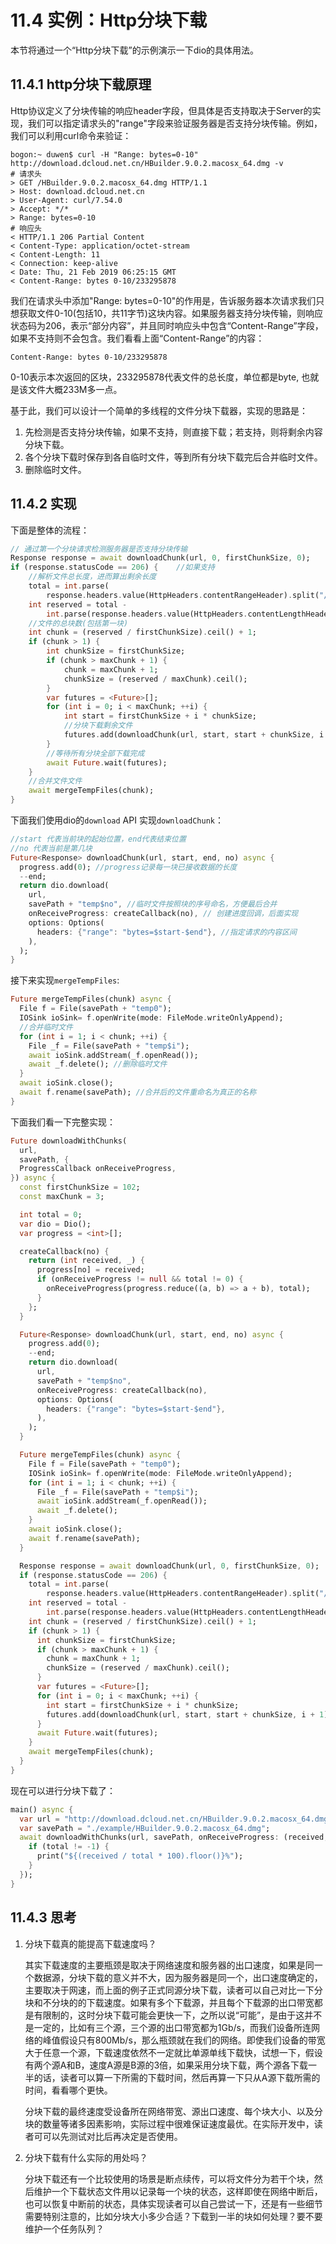 
# 11.4 实例：Http分块下载

本节将通过一个“Http分块下载”的示例演示一下dio的具体用法。

## 11.4.1 http分块下载原理

Http协议定义了分块传输的响应header字段，但具体是否支持取决于Server的实现，我们可以指定请求头的"range"字段来验证服务器是否支持分块传输。例如，我们可以利用curl命令来验证：

```shell
bogon:~ duwen$ curl -H "Range: bytes=0-10" http://download.dcloud.net.cn/HBuilder.9.0.2.macosx_64.dmg -v
# 请求头
> GET /HBuilder.9.0.2.macosx_64.dmg HTTP/1.1
> Host: download.dcloud.net.cn
> User-Agent: curl/7.54.0
> Accept: */*
> Range: bytes=0-10
# 响应头
< HTTP/1.1 206 Partial Content
< Content-Type: application/octet-stream
< Content-Length: 11
< Connection: keep-alive
< Date: Thu, 21 Feb 2019 06:25:15 GMT
< Content-Range: bytes 0-10/233295878

```

我们在请求头中添加"Range: bytes=0-10"的作用是，告诉服务器本次请求我们只想获取文件0-10(包括10，共11字节)这块内容。如果服务器支持分块传输，则响应状态码为206，表示“部分内容”，并且同时响应头中包含“Content-Range”字段，如果不支持则不会包含。我们看看上面“Content-Range”的内容：

```
Content-Range: bytes 0-10/233295878
```

0-10表示本次返回的区块，233295878代表文件的总长度，单位都是byte,  也就是该文件大概233M多一点。

基于此，我们可以设计一个简单的多线程的文件分块下载器，实现的思路是：

1. 先检测是否支持分块传输，如果不支持，则直接下载；若支持，则将剩余内容分块下载。
2. 各个分块下载时保存到各自临时文件，等到所有分块下载完后合并临时文件。
3. 删除临时文件。

## 11.4.2 实现

下面是整体的流程：

```dart
// 通过第一个分块请求检测服务器是否支持分块传输  
Response response = await downloadChunk(url, 0, firstChunkSize, 0);
if (response.statusCode == 206) {    //如果支持
    //解析文件总长度，进而算出剩余长度
    total = int.parse(
        response.headers.value(HttpHeaders.contentRangeHeader).split("/").last);
    int reserved = total -
        int.parse(response.headers.value(HttpHeaders.contentLengthHeader));
    //文件的总块数(包括第一块)
    int chunk = (reserved / firstChunkSize).ceil() + 1;
    if (chunk > 1) {
        int chunkSize = firstChunkSize;
        if (chunk > maxChunk + 1) {
            chunk = maxChunk + 1;
            chunkSize = (reserved / maxChunk).ceil();
        }
        var futures = <Future>[];
        for (int i = 0; i < maxChunk; ++i) {
            int start = firstChunkSize + i * chunkSize;
            //分块下载剩余文件  
            futures.add(downloadChunk(url, start, start + chunkSize, i + 1));
        }
        //等待所有分块全部下载完成
        await Future.wait(futures);
    }
    //合并文件文件  
    await mergeTempFiles(chunk);
}
```

下面我们使用dio的`download` API 实现`downloadChunk`：

```dart
//start 代表当前块的起始位置，end代表结束位置
//no 代表当前是第几块
Future<Response> downloadChunk(url, start, end, no) async {
  progress.add(0); //progress记录每一块已接收数据的长度
  --end;
  return dio.download(
    url,
    savePath + "temp$no", //临时文件按照块的序号命名，方便最后合并
    onReceiveProgress: createCallback(no), // 创建进度回调，后面实现
    options: Options(
      headers: {"range": "bytes=$start-$end"}, //指定请求的内容区间
    ),
  );
}
```

接下来实现`mergeTempFiles`:

```dart
Future mergeTempFiles(chunk) async {
  File f = File(savePath + "temp0");
  IOSink ioSink= f.openWrite(mode: FileMode.writeOnlyAppend);
  //合并临时文件  
  for (int i = 1; i < chunk; ++i) {
    File _f = File(savePath + "temp$i");
    await ioSink.addStream(_f.openRead());
    await _f.delete(); //删除临时文件
  }
  await ioSink.close();
  await f.rename(savePath); //合并后的文件重命名为真正的名称
}
```

下面我们看一下完整实现：

```dart
Future downloadWithChunks(
  url,
  savePath, {
  ProgressCallback onReceiveProgress,
}) async {
  const firstChunkSize = 102;
  const maxChunk = 3;

  int total = 0;
  var dio = Dio();
  var progress = <int>[];

  createCallback(no) {
    return (int received, _) {
      progress[no] = received;
      if (onReceiveProgress != null && total != 0) {
        onReceiveProgress(progress.reduce((a, b) => a + b), total);
      }
    };
  }

  Future<Response> downloadChunk(url, start, end, no) async {
    progress.add(0);
    --end;
    return dio.download(
      url,
      savePath + "temp$no",
      onReceiveProgress: createCallback(no),
      options: Options(
        headers: {"range": "bytes=$start-$end"},
      ),
    );
  }

  Future mergeTempFiles(chunk) async {
    File f = File(savePath + "temp0");
    IOSink ioSink= f.openWrite(mode: FileMode.writeOnlyAppend);
    for (int i = 1; i < chunk; ++i) {
      File _f = File(savePath + "temp$i");
      await ioSink.addStream(_f.openRead());
      await _f.delete();
    }
    await ioSink.close();
    await f.rename(savePath);
  }

  Response response = await downloadChunk(url, 0, firstChunkSize, 0);
  if (response.statusCode == 206) {
    total = int.parse(
        response.headers.value(HttpHeaders.contentRangeHeader).split("/").last);
    int reserved = total -
        int.parse(response.headers.value(HttpHeaders.contentLengthHeader));
    int chunk = (reserved / firstChunkSize).ceil() + 1;
    if (chunk > 1) {
      int chunkSize = firstChunkSize;
      if (chunk > maxChunk + 1) {
        chunk = maxChunk + 1;
        chunkSize = (reserved / maxChunk).ceil();
      }
      var futures = <Future>[];
      for (int i = 0; i < maxChunk; ++i) {
        int start = firstChunkSize + i * chunkSize;
        futures.add(downloadChunk(url, start, start + chunkSize, i + 1));
      }
      await Future.wait(futures);
    }
    await mergeTempFiles(chunk);
  }
}
```

现在可以进行分块下载了：

```dart
main() async {
  var url = "http://download.dcloud.net.cn/HBuilder.9.0.2.macosx_64.dmg";
  var savePath = "./example/HBuilder.9.0.2.macosx_64.dmg";
  await downloadWithChunks(url, savePath, onReceiveProgress: (received, total) {
    if (total != -1) {
      print("${(received / total * 100).floor()}%");
    }
  });
}
```

## 11.4.3 思考

1. 分块下载真的能提高下载速度吗？

   其实下载速度的主要瓶颈是取决于网络速度和服务器的出口速度，如果是同一个数据源，分块下载的意义并不大，因为服务器是同一个，出口速度确定的，主要取决于网速，而上面的例子正式同源分块下载，读者可以自己对比一下分块和不分块的的下载速度。如果有多个下载源，并且每个下载源的出口带宽都是有限制的，这时分块下载可能会更快一下，之所以说“可能”，是由于这并不是一定的，比如有三个源，三个源的出口带宽都为1Gb/s，而我们设备所连网络的峰值假设只有800Mb/s，那么瓶颈就在我们的网络。即使我们设备的带宽大于任意一个源，下载速度依然不一定就比单源单线下载快，试想一下，假设有两个源A和B，速度A源是B源的3倍，如果采用分块下载，两个源各下载一半的话，读者可以算一下所需的下载时间，然后再算一下只从A源下载所需的时间，看看哪个更快。

   分块下载的最终速度受设备所在网络带宽、源出口速度、每个块大小、以及分块的数量等诸多因素影响，实际过程中很难保证速度最优。在实际开发中，读者可可以先测试对比后再决定是否使用。

2. 分块下载有什么实际的用处吗？

   分块下载还有一个比较使用的场景是断点续传，可以将文件分为若干个块，然后维护一个下载状态文件用以记录每一个块的状态，这样即使在网络中断后，也可以恢复中断前的状态，具体实现读者可以自己尝试一下，还是有一些细节需要特别注意的，比如分块大小多少合适？下载到一半的块如何处理？要不要维护一个任务队列？
